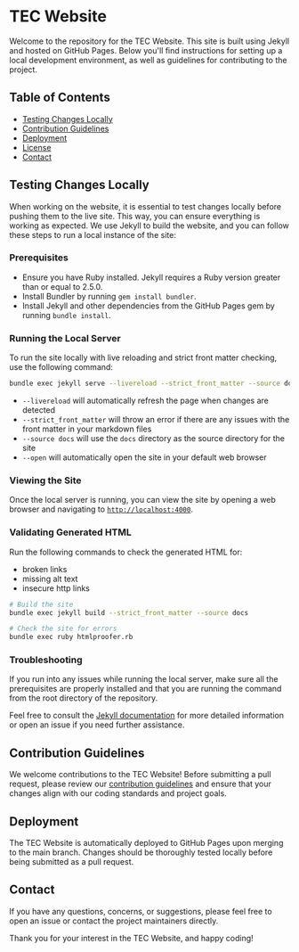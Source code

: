 # TEC Website

Welcome to the repository for the TEC Website.
This site is built using Jekyll and hosted on GitHub Pages.
Below you'll find instructions for setting up a local development environment, as well as guidelines for contributing to
the project.

## Table of Contents

- [Testing Changes Locally](#testing-changes-locally)
- [Contribution Guidelines](#contribution-guidelines)
- [Deployment](#deployment)
- [License](#license)
- [Contact](#contact)

## Testing Changes Locally

When working on the website, it is essential to test changes locally before pushing them to the live site.
This way, you can ensure everything is working as expected.
We use Jekyll to build the website, and you can follow these steps to run a local instance of the site:

### Prerequisites

- Ensure you have Ruby installed. Jekyll requires a Ruby version greater than or equal to 2.5.0.
- Install Bundler by running `gem install bundler`.
- Install Jekyll and other dependencies from the GitHub Pages gem by running `bundle install`.

### Running the Local Server

To run the site locally with live reloading and strict front matter checking, use the following command:

```bash
bundle exec jekyll serve --livereload --strict_front_matter --source docs --open
```

* `--livereload` will automatically refresh the page when changes are detected
* `--strict_front_matter` will throw an error if there are any issues with the front matter in your markdown
files
* `--source docs` will use the `docs` directory as the source directory for the site
* `--open` will automatically open the site in your default web browser

### Viewing the Site

Once the local server is running, you can view the site by opening a web browser and navigating
to [`http://localhost:4000`](http://localhost:4000).

### Validating Generated HTML
Run the following commands to check the generated HTML for:
* broken links
* missing alt text
* insecure http links

```bash
# Build the site
bundle exec jekyll build --strict_front_matter --source docs

# Check the site for errors
bundle exec ruby htmlproofer.rb
```

### Troubleshooting

If you run into any issues while running the local server, make sure all the prerequisites are properly installed and
that you are running the command from the root directory of the repository.

Feel free to consult the [Jekyll documentation](https://jekyllrb.com/docs/) for more detailed information or open an
issue if you need further assistance.

## Contribution Guidelines

We welcome contributions to the TEC Website! Before submitting a pull request, please review
our [contribution guidelines](CONTRIBUTING.md) and ensure that your changes align with our coding standards and project
goals.

## Deployment

The TEC Website is automatically deployed to GitHub Pages upon merging to the main branch.
Changes should be thoroughly
tested locally before being submitted as a pull request.

## Contact

If you have any questions, concerns, or suggestions, please feel free to open an issue or contact the project
maintainers directly.

Thank you for your interest in the TEC Website, and happy coding!
